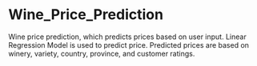 ﻿# Wine_Price_Prediction
Wine price prediction, which predicts prices based on user input. Linear Regression Model is used to predict price. Predicted prices are based on winery, variety, country, province, and customer ratings.
